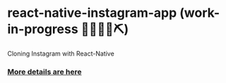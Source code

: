 # react-native-instagram-app (work-in-progress 👷🔧️👷‍♀️⛏)
Cloning Instagram with React-Native

### [More details are here](https://github.com/junlee91/sodagram)